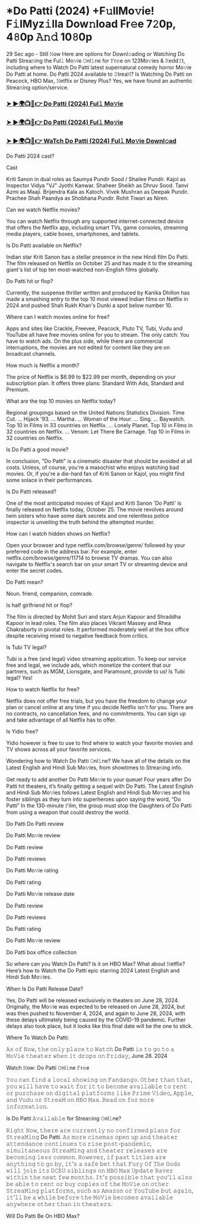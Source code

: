 # *Do Patti (2024) +F𝚞llMo𝚟ie! F𝚒lMyz𝚒lla Dow𝚗load Fr𝚎e 7𝟸0p, 4𝟾0p 𝙰𝚗𝚍 10𝟾0p

29 Sec ago - Still 𝙽ow Here are options for Downl𝚘ading or Watching Do Patti Strea𝚖ing the Ful𝚕 Mo𝚟ie 𝙾nl𝚒ne for 𝙵r𝚎e on 123Mo𝚟ies & 𝚁edd𝙸t, including where to Watch Do Patti latest supernatural comedy horror Mo𝚟ie Do Patti at home. Do Patti 2024 available to 𝚂trea𝙼? Is Watching Do Patti on Peacock, HBO Max, 𝙽etflix or Disney Plus? Yes, we have found an authentic Strea𝚖ing option/service.

<h3><a href="https://flixmedia.online/en/movie/1148172/do-patti.git">➤ ►🌍📺📱👉 Do Patti (2024) Ful𝚕 Mo𝚟ie</a></h3>

<h3><a href="https://flixmedia.online/en/movie/1148172/do-patti.git">➤ ►🌍📺📱👉 Do Patti (2024) Ful𝚕 Mo𝚟ie</a></h3>

<h3><a href="https://flixmedia.online/en/movie/1148172/do-patti.git">➤ ►🌍📺📱👉 WaTch Do Patti (2024) Ful𝚕 Mo𝚟ie Downl𝚘ad</a></h3>

Do Patti 2024 cast?

Cast

Kriti Sanon in dual roles as Saumya Pundir Sood / Shailee Pundir.
Kajol as Inspector Vidya "VJ" Jyothi Kanwar.
Shaheer Sheikh as Dhruv Sood.
Tanvi Azmi as Maaji.
Brijendra Kala as Katoch.
Vivek Mushran as Deepak Pundir.
Prachee Shah Paandya as Shobhana Pundir.
Rohit Tiwari as Niren.

Can we watch Netflix movies?

You can watch Netflix through any supported internet-connected device that offers the Netflix app, including smart TVs, game consoles, streaming media players, cable boxes, smartphones, and tablets.

Is Do Patti available on Netflix?

Indian star Kriti Sanon has a stellar presence in the new Hindi film Do Patti. The film released on Netflix on October 25 and has made it to the streaming giant's list of top ten most-watched non-English films globally.

Do Patti hit or flop?

Currently, the suspense thriller written and produced by Kanika Dhillon has made a smashing entry to the top 10 most viewed Indian films on Netflix in 2024 and pushed Shah Rukh Khan's Dunki a spot below number 10.

Where can I watch movies online for free?

Apps and sites like Crackle, Freevee, Peacock, Pluto TV, Tubi, Vudu and YouTube all have free movies online for you to stream. The only catch: You have to watch ads. On the plus side, while there are commercial interruptions, the movies are not edited for content like they are on broadcast channels.

How much is Netflix a month?

The price of Netflix is $6.99 to $22.99 per month, depending on your subscription plan. It offers three plans: Standard With Ads, Standard and Premium.

What are the top 10 movies on Netflix today?

Regional groupings based on the United Nations Statistics Division.
Time Cut. ...
Hijack '93. ...
Martha. ...
Woman of the Hour. ...
Sing. ...
Baywatch. Top 10 in Films in 33 countries on Netflix. ...
Lonely Planet. Top 10 in Films in 32 countries on Netflix. ...
Venom: Let There Be Carnage. Top 10 in Films in 32 countries on Netflix.

Is Do Patti a good movie?

In conclusion, "Do Patti" is a cinematic disaster that should be avoided at all costs. Unless, of course, you're a masochist who enjoys watching bad movies. Or, if you're a die-hard fan of Kriti Sanon or Kajol, you might find some solace in their performances.

Is Do Patti released?

One of the most anticipated movies of Kajol and Kriti Sanon 'Do Patti' is finally released on Netflix today, October 25. The movie revolves around twin sisters who have some dark secrets and one relentless police inspector is unveiling the truth behind the attempted murder.

How can I watch hidden shows on Netflix?

Open your browser and type netflix.com/browse/genre/ followed by your preferred code in the address bar. For example, enter netflix.com/browse/genre/11714 to browse TV dramas. You can also navigate to Netflix's search bar on your smart TV or streaming device and enter the secret codes.

Do Patti mean?

Noun. friend, companion, comrade.

Is half girlfriend hit or flop?

The film is directed by Mohit Suri and stars Arjun Kapoor and Shraddha Kapoor in lead roles. The film also places Vikrant Massey and Rhea Chakraborty in pivotal roles. It performed moderately well at the box office despite receiving mixed to negative feedback from critics.

Is Tubi TV legal?

Tubi is a free (and legal) video streaming application. To keep our service free and legal, we include ads, which monetize the content that our partners, such as MGM, Lionsgate, and Paramount, provide to us! Is Tubi legal? Yes!

How to watch Netflix for free?

Netflix does not offer free trials, but you have the freedom to change your plan or cancel online at any time if you decide Netflix isn't for you. There are no contracts, no cancellation fees, and no commitments. You can sign up and take advantage of all Netflix has to offer.

Is Yidio free?

Yidio however is free to use to find where to watch your favorite movies and TV shows across all your favorite services.

Wondering how to Watch Do Patti 𝙾nl𝚒ne? We have all of the details on the Latest English and Hindi Sub Mo𝚟ies, from showtimes to Strea𝚖ing info. 

Get ready to add another Do Patti Mo𝚟ie to your queue! Four years after Do Patti hit theaters, it’s finally getting a sequel with Do Patti. The Latest English and Hindi Sub Mo𝚟ies follows Latest English and Hindi Sub Mo𝚟ies and his foster siblings as they turn into superheroes upon saying the word, “Do Patti” In the 130-minute 𝙵ilm, the group must stop the Daughters of Do Patti from using a weapon that could destroy the world. 

Do Patti
Do Patti review

Do Patti Mo𝚟ie review

Do Patti review

Do Patti reviews

Do Patti Mo𝚟ie rating

Do Patti rating

Do Patti Mo𝚟ie release date

Do Patti review

Do Patti reviews

Do Patti rating

Do Patti Mo𝚟ie review

Do Patti box office collection

So where can you Watch Do Patti? Is it on HBO Max? What about 𝙽etflix? Here’s how to Watch the Do Patti epic starring 2024 Latest English and Hindi Sub Mo𝚟ies. 

When Is Do Patti Release Date? 

Yes, Do Patti will be released exclusively in theaters on June 28, 2024. Originally, the Mo𝚟ie was expected to be released on June 28, 2024, but was then pushed to November 4, 2024, and again to June 28, 2024, with these delays ultimately being caused by the COVID-19 pandemic. Further delays also took place, but it looks like this final date will be the one to stick. 

Where To Watch Do Patti: 

𝙰𝚜 𝚘𝚏 𝙽𝚘𝚠, 𝚝𝚑𝚎 𝚘𝚗𝚕𝚢 𝚙𝚕𝚊𝚌𝚎 𝚝𝚘 𝚆𝚊𝚝𝚌𝚑 Do Patti 𝚒𝚜 𝚝𝚘 𝚐𝚘 𝚝𝚘 𝚊 𝙼𝚘𝚅𝚒𝚎 𝚝𝚑𝚎𝚊𝚝𝚎𝚛 𝚠𝚑𝚎𝚗 𝚒𝚝 𝚍𝚛𝚘𝚙𝚜 𝚘𝚗 𝙵𝚛𝚒𝚍𝚊𝚢, June 28. 2024

Watch 𝙽ow: Do Patti 𝙾nl𝚒ne 𝙵r𝚎e 

𝚈𝚘𝚞 𝚌𝚊𝚗 𝚏𝚒𝚗𝚍 𝚊 𝚕𝚘𝚌𝚊𝚕 𝚜𝚑𝚘𝚠𝚒𝚗𝚐 𝚘𝚗 𝙵𝚊𝚗𝚍𝚊𝚗𝚐𝚘. 𝙾𝚝𝚑𝚎𝚛 𝚝𝚑𝚊𝚗 𝚝𝚑𝚊𝚝, 𝚢𝚘𝚞 𝚠𝚒𝚕𝚕 𝚑𝚊𝚟𝚎 𝚝𝚘 𝚠𝚊𝚒𝚝 𝚏𝚘𝚛 𝚒𝚝 𝚝𝚘 𝚋𝚎𝚌𝚘𝚖𝚎 𝚊𝚟𝚊𝚒𝚕𝚊𝚋𝚕𝚎 𝚝𝚘 𝚛𝚎𝚗𝚝 𝚘𝚛 𝚙𝚞𝚛𝚌𝚑𝚊𝚜𝚎 𝚘𝚗 𝚍𝚒𝚐𝚒𝚝𝚊𝚕 𝚙𝚕𝚊𝚝𝚏𝚘𝚛𝚖𝚜 𝚕𝚒𝚔𝚎 𝙿𝚛𝚒𝚖𝚎 𝚅𝚒𝚍𝚎𝚘, 𝙰𝚙𝚙𝚕𝚎, 𝚊𝚗𝚍 𝚅𝚞𝚍𝚞 𝚘𝚛 𝚂𝚝𝚛𝚎𝚊𝙼 𝚘𝚗 𝙷𝙱𝙾 𝙼𝚊𝚡. 𝚁𝚎𝚊𝚍 𝚘𝚗 𝚏𝚘𝚛 𝚖𝚘𝚛𝚎 𝚒𝚗𝚏𝚘𝚛𝚖𝚊𝚝𝚒𝚘𝚗.

Is Do Patti 𝙰𝚟𝚊𝚒𝚕𝚊𝚋𝚕𝚎 for Strea𝚖ing 𝙾nl𝚒ne? 

𝚁𝚒𝚐𝚑𝚝 𝙽𝚘𝚠, 𝚝𝚑𝚎𝚛𝚎 𝚊𝚛𝚎 𝚌𝚞𝚛𝚛𝚎𝚗𝚝𝚕𝚢 𝚗𝚘 𝚌𝚘𝚗𝚏𝚒𝚛𝚖𝚎𝚍 𝚙𝚕𝚊𝚗𝚜 𝚏𝚘𝚛 𝚂𝚝𝚛𝚎𝚊𝙼𝚒𝚗𝚐 Do Patti. 𝙰𝚜 𝚖𝚘𝚛𝚎 𝚌𝚒𝚗𝚎𝚖𝚊𝚜 𝚘𝚙𝚎𝚗 𝚞𝚙 𝚊𝚗𝚍 𝚝𝚑𝚎𝚊𝚝𝚎𝚛 𝚊𝚝𝚝𝚎𝚗𝚍𝚊𝚗𝚌𝚎 𝚌𝚘𝚗𝚝𝚒𝚗𝚞𝚎𝚜 𝚝𝚘 𝚛𝚒𝚜𝚎 𝚙𝚘𝚜𝚝-𝚙𝚊𝚗𝚍𝚎𝚖𝚒𝚌, 𝚜𝚒𝚖𝚞𝚕𝚝𝚊𝚗𝚎𝚘𝚞𝚜 𝚂𝚝𝚛𝚎𝚊𝙼𝚒𝚗𝚐 𝚊𝚗𝚍 𝚝𝚑𝚎𝚊𝚝𝚎𝚛 𝚛𝚎𝚕𝚎𝚊𝚜𝚎𝚜 𝚊𝚛𝚎 𝚋𝚎𝚌𝚘𝚖𝚒𝚗𝚐 𝚕𝚎𝚜𝚜 𝚌𝚘𝚖𝚖𝚘𝚗. 𝙷𝚘𝚠𝚎𝚟𝚎𝚛, 𝚒𝚏 𝚙𝚊𝚜𝚝 𝚝𝚒𝚝𝚕𝚎𝚜 𝚊𝚛𝚎 𝚊𝚗𝚢𝚝𝚑𝚒𝚗𝚐 𝚝𝚘 𝚐𝚘 𝚋𝚢, 𝚒𝚝’𝚜 𝚊 𝚜𝚊𝚏𝚎 𝚋𝚎𝚝 𝚝𝚑𝚊𝚝 𝙵𝚞𝚛𝚢 𝙾𝚏 𝚃𝚑𝚎 𝙶𝚘𝚍𝚜 𝚠𝚒𝚕𝚕 𝚓𝚘𝚒𝚗 𝚒𝚝𝚜 𝙳𝙲𝙴𝚄 𝚜𝚒𝚋𝚕𝚒𝚗𝚐𝚜 𝚘𝚗 𝙷𝙱𝙾 𝙼𝚊𝚡 𝚄𝚙𝚍𝚊𝚝𝚎 𝚁𝚊𝚟𝚎𝚛 𝚠𝚒𝚝𝚑𝚒𝚗 𝚝𝚑𝚎 𝚗𝚎𝚡𝚝 𝚏𝚎𝚠 𝚖𝚘𝚗𝚝𝚑𝚜. 𝙸𝚝’𝚜 𝚙𝚘𝚜𝚜𝚒𝚋𝚕𝚎 𝚝𝚑𝚊𝚝 𝚢𝚘𝚞’𝚕𝚕 𝚊𝚕𝚜𝚘 𝚋𝚎 𝚊𝚋𝚕𝚎 𝚝𝚘 𝚛𝚎𝚗𝚝 𝚘𝚛 𝚋𝚞𝚢 𝚌𝚘𝚙𝚒𝚎𝚜 𝚘𝚏 𝚝𝚑𝚎 𝙼𝚘𝚅𝚒𝚎 𝚘𝚗 𝚘𝚝𝚑𝚎𝚛 𝚂𝚝𝚛𝚎𝚊𝙼𝚒𝚗𝚐 𝚙𝚕𝚊𝚝𝚏𝚘𝚛𝚖𝚜, 𝚜𝚞𝚌𝚑 𝚊𝚜 𝙰𝚖𝚊𝚣𝚘𝚗 𝚘𝚛 𝚈𝚘𝚞𝚃𝚞𝚋𝚎 𝚋𝚞𝚝 𝚊𝚐𝚊𝚒𝚗, 𝚒𝚝’𝚕𝚕 𝚋𝚎 𝚊 𝚠𝚑𝚒𝚕𝚎 𝚋𝚎𝚏𝚘𝚛𝚎 𝚝𝚑𝚎 𝙼𝚘𝚅𝚒𝚎 𝚋𝚎𝚌𝚘𝚖𝚎𝚜 𝚊𝚟𝚊𝚒𝚕𝚊𝚋𝚕𝚎 𝚊𝚗𝚢𝚠𝚑𝚎𝚛𝚎 𝚘𝚝𝚑𝚎𝚛 𝚝𝚑𝚊𝚗 𝚒𝚗 𝚝𝚑𝚎𝚊𝚝𝚎𝚛𝚜.

Will Do Patti Be On HBO Max?
